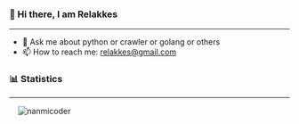 ### 👋 Hi there, I am Relakkes
***
- 💬 Ask me about python or crawler or golang or others 
- 📫 How to reach me: relakkes@gmail.com

  

### 📊 Statistics
***
<p>&nbsp;&nbsp;&nbsp;&nbsp;<img align="center" src="https://github-readme-stats.vercel.app/api?username=nanmicoder&show_icons=true&theme=radical&locale=en" alt="nanmicoder" /></p>
